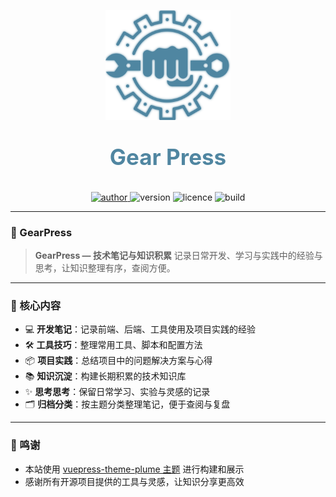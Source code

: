 <p align="center">
    <img src="https://raw.githubusercontent.com/EmirioBomb/media-collections/32e8b50a765f592aafd58db36e5cb70af69ee87d/GearPress/logo/logo.svg" alt="image" width="200" height="auto">
</p>

<p align="center" style="font-size:35px;color:#5086a1;font-weight:bold">Gear Press</p>

<p align="center">
    <a href="https://github.com/EmirioBomb">
        <img src="https://img.shields.io/badge/author-Emirio_Baan-1B3C4A?labelColor=1B3C4A&color=5086a1" alt="author" />
    </a>
    <img alt="version" src="https://img.shields.io/badge/version-v1.0.1-1B3C4A?labelColor=1B3C4A&color=5086a1">
    <img alt="licence" src="https://img.shields.io/badge/licence-MIT-1B3C4A?labelColor=1B3C4A&color=5086a1">
    <img alt="build" src="https://img.shields.io/badge/build-2025.10.20-1B3C4A?labelColor=1B3C4A&color=5086a1">
</p>

---

### 📘 GearPress

> **GearPress — 技术笔记与知识积累**
记录日常开发、学习与实践中的经验与思考，让知识整理有序，查阅方便。

---

### 📖 核心内容

* 💻 **开发笔记**：记录前端、后端、工具使用及项目实践的经验
* 🛠️ **工具技巧**：整理常用工具、脚本和配置方法
* 📦 **项目实践**：总结项目中的问题解决方案与心得
* 📚 **知识沉淀**：构建长期积累的技术知识库
* ✨ **思考思考**：保留日常学习、实验与灵感的记录
* 🗂️ **归档分类**：按主题分类整理笔记，便于查阅与复盘

---

### 🙏 鸣谢

* 本站使用 [vuepress-theme-plume 主题](https://github.com/pengzhanbo/vuepress-theme-plume) 进行构建和展示
* 感谢所有开源项目提供的工具与灵感，让知识分享更高效
